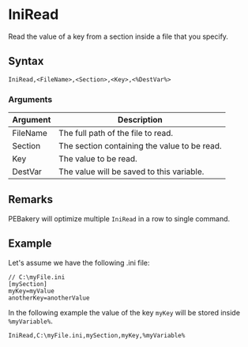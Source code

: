 # IniRead

Read the value of a key from a section inside a file that you specify.

## Syntax

```pebakery
IniRead,<FileName>,<Section>,<Key>,<%DestVar%>
```

### Arguments

| Argument | Description |
| --- | --- |
| FileName | The full path of the file to read. |
| Section | The section containing the value to be read. |
| Key | The value to be read. |
| DestVar | The value will be saved to this variable. |

## Remarks

PEBakery will optimize multiple `IniRead` in a row to single command.

## Example

Let's assume we have the following .ini file:

```pebakery
// C:\myFile.ini
[mySection]
myKey=myValue
anotherKey=anotherValue
```

In the following example the value of the key `myKey` will be stored inside `%myVariable%`.

```pebakery
IniRead,C:\myFile.ini,mySection,myKey,%myVariable%
```